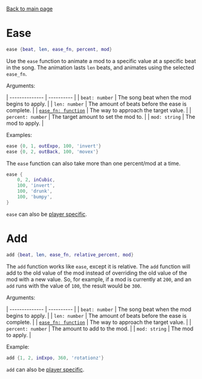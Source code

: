 [Back to main page](..)
# Ease
```lua
ease {beat, len, ease_fn, percent, mod}
```
Use the `ease` function to animate a mod to a specific value at a specific beat in the song.
The animation lasts `len` beats, and animates using the selected `ease_fn`.

Arguments:

| -------------- | ---------- |
| `beat: number` | The song beat when the mod begins to apply. |
| `len: number` | The amount of beats before the ease is complete. |
| [`ease_fn: function`](eases.md) | The way to approach the target value. |
| `percent: number` | The target amount to set the mod to. |
| `mod: string` | The mod to apply. |

Examples:
```lua
ease {0, 1, outExpo, 100, 'invert'}
ease {0, 2, outBack, 100, 'movex'}
```

The `ease` function can also take more than one percent/mod at a time.
```lua
ease {
	0, 2, inCubic,
	100, 'invert',
	100, 'drunk',
	100, 'bumpy',
}
```
`ease` can also be [player specific](players.md).

# Add
```lua
add {beat, len, ease_fn, relative_percent, mod}
```
The `add` function works like `ease`, except it is relative. The `add` function will add to the old value of the mod instead of overriding the old value of the mod with a new value. So, for example, if a mod is currently at `200`, and an `add` runs with the value of `100`, the result would be `300`.

Arguments:

| -------------- | ---------- |
| `beat: number` | The song beat when the mod begins to apply. |
| `len: number` | The amount of beats before the ease is complete. |
| [`ease_fn: function`](eases.md) | The way to approach the target value. |
| `percent: number` | The amount to add to the mod. |
| `mod: string` | The mod to apply. |

Example:
```lua
add {1, 2, inExpo, 360, 'rotationz'}
```

`add` can also be [player specific](players.md).

